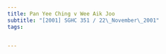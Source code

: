 ```yaml
---
title: Pan Yee Ching v Wee Aik Joo 
subtitle: "[2001] SGHC 351 / 22\_November\_2001"
tags:


---
```


